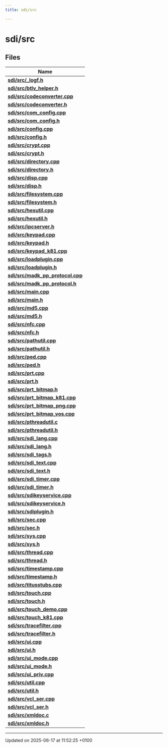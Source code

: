 ```yaml
---
title: sdi/src

---
```


# sdi/src



## Files

| Name           |
| -------------- |
| **[sdi/src/_logf.h](__logf_8h.md#file--logf.h)**  |
| **[sdi/src/btlv_helper.h](btlv__helper_8h.md#file-btlv-helper.h)**  |
| **[sdi/src/codeconverter.cpp](codeconverter_8cpp.md#file-codeconverter.cpp)**  |
| **[sdi/src/codeconverter.h](codeconverter_8h.md#file-codeconverter.h)**  |
| **[sdi/src/com_config.cpp](com__config_8cpp.md#file-com-config.cpp)**  |
| **[sdi/src/com_config.h](com__config_8h.md#file-com-config.h)**  |
| **[sdi/src/config.cpp](config_8cpp.md#file-config.cpp)**  |
| **[sdi/src/config.h](config_8h.md#file-config.h)**  |
| **[sdi/src/crypt.cpp](crypt_8cpp.md#file-crypt.cpp)**  |
| **[sdi/src/crypt.h](crypt_8h.md#file-crypt.h)**  |
| **[sdi/src/directory.cpp](directory_8cpp.md#file-directory.cpp)**  |
| **[sdi/src/directory.h](directory_8h.md#file-directory.h)**  |
| **[sdi/src/disp.cpp](disp_8cpp.md#file-disp.cpp)**  |
| **[sdi/src/disp.h](disp_8h.md#file-disp.h)**  |
| **[sdi/src/filesystem.cpp](filesystem_8cpp.md#file-filesystem.cpp)**  |
| **[sdi/src/filesystem.h](filesystem_8h.md#file-filesystem.h)**  |
| **[sdi/src/hexutil.cpp](hexutil_8cpp.md#file-hexutil.cpp)**  |
| **[sdi/src/hexutil.h](sdi_2src_2hexutil_8h.md#file-hexutil.h)**  |
| **[sdi/src/ipcserver.h](ipcserver_8h.md#file-ipcserver.h)**  |
| **[sdi/src/keypad.cpp](keypad_8cpp.md#file-keypad.cpp)**  |
| **[sdi/src/keypad.h](keypad_8h.md#file-keypad.h)**  |
| **[sdi/src/keypad_k81.cpp](keypad__k81_8cpp.md#file-keypad-k81.cpp)**  |
| **[sdi/src/loadplugin.cpp](loadplugin_8cpp.md#file-loadplugin.cpp)**  |
| **[sdi/src/loadplugin.h](loadplugin_8h.md#file-loadplugin.h)**  |
| **[sdi/src/madk_pp_protocol.cpp](madk__pp__protocol_8cpp.md#file-madk-pp-protocol.cpp)**  |
| **[sdi/src/madk_pp_protocol.h](madk__pp__protocol_8h.md#file-madk-pp-protocol.h)**  |
| **[sdi/src/main.cpp](main_8cpp.md#file-main.cpp)**  |
| **[sdi/src/main.h](main_8h.md#file-main.h)**  |
| **[sdi/src/md5.cpp](md5_8cpp.md#file-md5.cpp)**  |
| **[sdi/src/md5.h](md5_8h.md#file-md5.h)**  |
| **[sdi/src/nfc.cpp](nfc_8cpp.md#file-nfc.cpp)**  |
| **[sdi/src/nfc.h](nfc_8h.md#file-nfc.h)**  |
| **[sdi/src/pathutil.cpp](pathutil_8cpp.md#file-pathutil.cpp)**  |
| **[sdi/src/pathutil.h](pathutil_8h.md#file-pathutil.h)**  |
| **[sdi/src/ped.cpp](ped_8cpp.md#file-ped.cpp)**  |
| **[sdi/src/ped.h](sdi_2src_2ped_8h.md#file-ped.h)**  |
| **[sdi/src/prt.cpp](prt_8cpp.md#file-prt.cpp)**  |
| **[sdi/src/prt.h](sdi_2src_2prt_8h.md#file-prt.h)**  |
| **[sdi/src/prt_bitmap.h](prt__bitmap_8h.md#file-prt-bitmap.h)**  |
| **[sdi/src/prt_bitmap_k81.cpp](prt__bitmap__k81_8cpp.md#file-prt-bitmap-k81.cpp)**  |
| **[sdi/src/prt_bitmap_png.cpp](prt__bitmap__png_8cpp.md#file-prt-bitmap-png.cpp)**  |
| **[sdi/src/prt_bitmap_vos.cpp](prt__bitmap__vos_8cpp.md#file-prt-bitmap-vos.cpp)**  |
| **[sdi/src/pthreadutil.c](pthreadutil_8c.md#file-pthreadutil.c)**  |
| **[sdi/src/pthreadutil.h](pthreadutil_8h.md#file-pthreadutil.h)**  |
| **[sdi/src/sdi_lang.cpp](sdi__lang_8cpp.md#file-sdi-lang.cpp)**  |
| **[sdi/src/sdi_lang.h](sdi__lang_8h.md#file-sdi-lang.h)**  |
| **[sdi/src/sdi_tags.h](src_2sdi__tags_8h.md#file-sdi-tags.h)**  |
| **[sdi/src/sdi_text.cpp](sdi__text_8cpp.md#file-sdi-text.cpp)**  |
| **[sdi/src/sdi_text.h](sdi__text_8h.md#file-sdi-text.h)**  |
| **[sdi/src/sdi_timer.cpp](sdi__timer_8cpp.md#file-sdi-timer.cpp)**  |
| **[sdi/src/sdi_timer.h](sdi__timer_8h.md#file-sdi-timer.h)**  |
| **[sdi/src/sdikeyservice.cpp](sdikeyservice_8cpp.md#file-sdikeyservice.cpp)**  |
| **[sdi/src/sdikeyservice.h](sdikeyservice_8h.md#file-sdikeyservice.h)**  |
| **[sdi/src/sdiplugin.h](sdiplugin_8h.md#file-sdiplugin.h)**  |
| **[sdi/src/sec.cpp](sec_8cpp.md#file-sec.cpp)**  |
| **[sdi/src/sec.h](sec_8h.md#file-sec.h)**  |
| **[sdi/src/sys.cpp](sys_8cpp.md#file-sys.cpp)**  |
| **[sdi/src/sys.h](sys_8h.md#file-sys.h)**  |
| **[sdi/src/thread.cpp](thread_8cpp.md#file-thread.cpp)**  |
| **[sdi/src/thread.h](thread_8h.md#file-thread.h)**  |
| **[sdi/src/timestamp.cpp](timestamp_8cpp.md#file-timestamp.cpp)**  |
| **[sdi/src/timestamp.h](sdi_2src_2timestamp_8h.md#file-timestamp.h)**  |
| **[sdi/src/titusstubs.cpp](titusstubs_8cpp.md#file-titusstubs.cpp)**  |
| **[sdi/src/touch.cpp](touch_8cpp.md#file-touch.cpp)**  |
| **[sdi/src/touch.h](touch_8h.md#file-touch.h)**  |
| **[sdi/src/touch_demo.cpp](touch__demo_8cpp.md#file-touch-demo.cpp)**  |
| **[sdi/src/touch_k81.cpp](touch__k81_8cpp.md#file-touch-k81.cpp)**  |
| **[sdi/src/tracefilter.cpp](tracefilter_8cpp.md#file-tracefilter.cpp)**  |
| **[sdi/src/tracefilter.h](tracefilter_8h.md#file-tracefilter.h)**  |
| **[sdi/src/ui.cpp](ui_8cpp.md#file-ui.cpp)**  |
| **[sdi/src/ui.h](ui_8h.md#file-ui.h)**  |
| **[sdi/src/ui_mode.cpp](ui__mode_8cpp.md#file-ui-mode.cpp)**  |
| **[sdi/src/ui_mode.h](ui__mode_8h.md#file-ui-mode.h)**  |
| **[sdi/src/ui_priv.cpp](ui__priv_8cpp.md#file-ui-priv.cpp)**  |
| **[sdi/src/util.cpp](util_8cpp.md#file-util.cpp)**  |
| **[sdi/src/util.h](sdi_2src_2util_8h.md#file-util.h)**  |
| **[sdi/src/vcl_ser.cpp](vcl__ser_8cpp.md#file-vcl-ser.cpp)**  |
| **[sdi/src/vcl_ser.h](vcl__ser_8h.md#file-vcl-ser.h)**  |
| **[sdi/src/xmldoc.c](xmldoc_8c.md#file-xmldoc.c)**  |
| **[sdi/src/xmldoc.h](xmldoc_8h.md#file-xmldoc.h)**  |






-------------------------------

Updated on 2025-06-17 at 11:52:25 +0100
